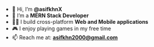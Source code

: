 - 👋 Hi, I’m **@asifkhnX**
- 🌱 I’m a **MERN Stack Developer**
- 👨‍💻 I build cross-platform **Web and Mobile applications**
- 🎮 I enjoy playing games in my free time
- 📫 Reach me at: **asifkhn2000@gmail.com**

<!---
asifkhnX/asifkhnX is a ✨ special ✨ repository because its `README.md` (this file) appears on your GitHub profile.
You can click the Preview link to take a look at your changes.
--->
